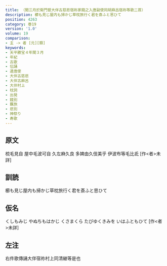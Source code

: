```yaml
---
title: （閏三月於衛門督大伴古慈悲宿祢家餞之入唐副使同胡麻呂宿祢等歌二首）
description: 櫛も見じ屋内も掃かじ草枕旅行く君を斎ふと思ひて
position: 4263
category: 巻19
version: '1.0'
volume: 19
comparison:
- 主 -> 者 [元][類]
keywords:
- 天平勝宝４年閏３月
- 年紀
- 古歌
- 伝誦
- 遣唐使
- 大伴古慈悲
- 大伴古麻呂
- 大伴村上
- 枕詞
- 出発
- 餞別
- 羈旅
- 悲別
- 神祭り
- 寿歌
---
```


## 原文

梳毛見自 屋中毛波可自 久左麻久良 多婢由久伎美乎 伊波布等毛比氐 [作<者>未詳]

## 訓読

櫛も見じ屋内も掃かじ草枕旅行く君を斎ふと思ひて

## 仮名

くしもみじ やぬちもはかじ くさまくら たびゆくきみを いはふともひて [作<者>未詳]

## 左注

右件歌傳誦大伴宿祢村上同清継等是也
